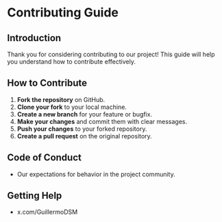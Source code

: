 # Contributing Guide

## Introduction
Thank you for considering contributing to our project! This guide will help you understand how to contribute effectively.

## How to Contribute
1. **Fork the repository** on GitHub.
2. **Clone your fork** to your local machine.
3. **Create a new branch** for your feature or bugfix.
4. **Make your changes** and commit them with clear messages.
5. **Push your changes** to your forked repository.
6. **Create a pull request** on the original repository.

## Code of Conduct
- Our expectations for behavior in the project community.

## Getting Help
- x.com/GuillermoDSM
